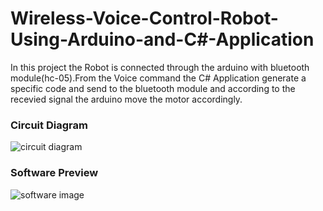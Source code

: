 # Wireless-Voice-Control-Robot-Using-Arduino-and-C#-Application
In this project the Robot is connected through the arduino with bluetooth module(hc-05).From the Voice command the C# Application generate a specific code and send to the bluetooth module and according to the recevied signal the arduino move the motor accordingly.

### Circuit Diagram

![circuit diagram](https://cloud.githubusercontent.com/assets/26416942/24070150/a9b2106c-0bdd-11e7-9296-1382192861a9.png)


### Software Preview

![software image](https://cloud.githubusercontent.com/assets/26416942/24070167/0430ec5c-0bde-11e7-9eb7-a6dd271490ad.PNG)

